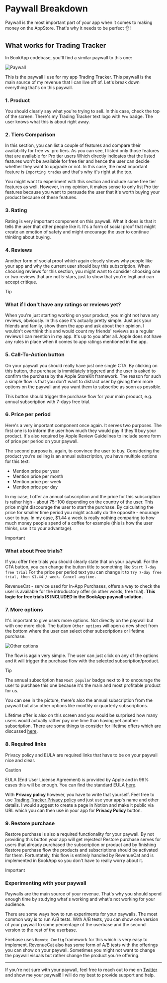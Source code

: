 # Paywall Breakdown

Paywall is the most important part of your app when it comes to making money on the AppStore. That's why it needs to be perfect 👌!

## What works for Trading Tracker

In BookApp codebase, you'll find a similar paywall to this one:

![Paywall](https://i.imgur.com/HgYDeg3.png)

This is the paywall I use for my app Trading Tracker. This paywall is the main source of my revenue that I can live off of. Let's break down everything that's on this paywall.

### 1. Product
You should clearly say what you're trying to sell. In this case, check the top of the screen. There's my Trading Tracker text logo with `Pro` badge. The user knows what this is about right away.

### 2. Tiers Comparison
In this section, you can list a couple of features and compare their availability for free vs. pro tiers. As you can see, I listed only those features that are available for Pro tier users Which directly indicates that the listed features won't be available for free tier and hence the user can decide whether they want to upgrade or not. In this case, the most important feature is `Importing trades` and that's why it's right at the top. 

You might want to experiment with this section and include some free tier features as well. However, in my opinion, it makes sense to only list Pro tier features because you want to persuade the user that it's worth buying your product because of these features.

### 3. Rating
Rating is very important component on this paywall. What it does is that it tells the user that other people like it. It's a form of social proof that might create an emotion of safety and might encourage the user to continue thinking about buying.

### 4. Reviews
Another form of social proof which again closely shows why people like your app and why the current user should buy this subscription. When choosing reviews for this section, you might want to consider choosing one or two reviews that are not 5-stars, just to show that you're legit and can accept critique.

> [!TIP]
> ### What if I don't have any ratings or reviews yet?
> When you're just starting working on your product, you might not have any reviews, obviously. In this case it's actually pretty simple. Just ask your friends and family, show them the app and ask about their opinion. I wouldn't overthink this and would count my friends' reviews as a regular reviews I can mention in my app. It's up to you after all. Apple does not have any rules in place when it comes to app ratings mentioned in the app.

### 5. Call-To-Action button
On your paywall you should really have just one single CTA. By clicking on this button, the purchase is immidiately triggered and the user is asked to confirm the purchase by the Apple StoreKit framework. The reason for such a simple flow is that you don't want to distract user by giving them more options on the paywall and you want them to subscribe as soon as possible. 

This button should trigger the purchase flow for your main product, e.g. annual subscription with 7-days free trial.

### 6. Price per period
Here's a very important component once again. It serves two purposes. The first one is to inform the user how much they would pay if they'll buy your product. It's also required by Apple Review Guidelines to include some form of price per period on your paywall.

The second purpose is, again, to convince the user to buy. Considering the product you're selling is an annual subscription, you have multiple options for this text:
- Mention price per year
- Mention price per month
- Mention price per week
- Mention price per day

In my case, I offer an annual subscription and the price for this subscription is rather high - about $75-$100 depending on the country of the user. This price might discourage the user to start the purchase. By calculating the price for smaller time period you might actually do the opposite - enourage user to buy. In my case, $1.44 a week is really nothing comparing to how much money people spend of a coffee for example (this is how the user thinks, use it to your advantage).

> [!IMPORTANT]
> ### What about Free trials?
> If you offer free trials you should clearly state that on your paywall.
> For the CTA button, you can change the button title to something like `Start 7-day free trial`
> For the price per period text you can change it to `Try 7-day free trial, then $1.44 / week. Cancel anytime.`
>
> RevenueCat - service used for In-App Purchases, offers a way to check the user is available for the introductory offer (in other words, free trial).
> **This logic for free trials IS INCLUDED in the BookApp paywall solution.**

### 7. More options
It's important to give users more options. Not directly on the paywall but with one more click. The buttom `Other options` will open a new sheet from the bottom where the user can select other subscriptions or lifetime purchase. 

![Other options](https://i.imgur.com/RU7Q41D.png)

The flow is again very simple. The user can just click on any of the options and it will trigger the purchase flow with the selected subscription/product. 

> [!TIP]
> The annual subscription has `Most popular` badge next to it to encourage the user to purchase this one because it's the main and most profitable product for us.

You can see in the picture, there's also the annual subscription from the paywall but also other options like monthly or quarterly subscriptions. 

Lifetime offer is also on this screen and you would be surprised how many users would actually rather pay one time than having yet another subscription. There are some things to consider for lifetime offers which are discussed [here](monetization.md).

### 8. Required links
Privacy policy and EULA are required links that have to be on your paywall nice and clear. 

> [!CAUTION]
> EULA (End User License Agreement) is provided by Apple and in 99% cases this will be enough. You can find the standard EULA [here](https://www.apple.com/legal/internet-services/itunes/dev/stdeula/).
>
> With **Privacy policy** however, you have to write that yourself. Feel free to use [Trading Tracker Privacy policy](https://trading-tracker-de3a4.web.app/) and just use your app's name and other details. I would suggest to create a page in Notion and make it public via URL which you can then use in your app for **Privacy Policy** button.

### 9. Restore purchase
Restore purchase is also a required functionality for your paywall. By not providing this button your app will get rejected! Restore purchase serves for users that already purchased the subscription or product and by finishing Restore purchase flow the products and subscriptions should be activated for them. Fortuntately, this flow is entirely handled by RevenueCat and is implemented in BookApp so you don't have to really worry about it.

> [!IMPORTANT]
> ### Experimenting with your paywall
> Paywalls are the main source of your revenue. That's why you should spend enough time by studying what's working and what's not working for your audience. 
>
> There are some ways how to run experiments for your paywalls. The most common way is to run A/B tests. With A/B tests, you can show one version of your paywall to some percentage of the userbase and the second version to the rest of the userbase. 
>
> Firebase uses `Remote Config` framework for this which is very easy to implement. RevenueCat also has some form of A/B tests with the offerings you can show on your paywall. Sometimes you might not want to change the paywall visuals but rather change the product you're offering.


---
If you're not sure with your paywall, feel free to reach out to me on [Twitter](https://twitter.com/maros_petrus) and show me your paywall! I will do my best to provide support and help.